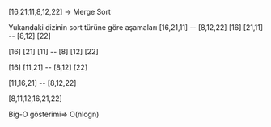 [16,21,11,8,12,22] -> Merge Sort

Yukarıdaki dizinin sort türüne göre aşamaları
[16,21,11] -- [8,12,22]
[16] [21,11] -- [8,12] [22]

[16] [21] [11] -- [8] [12] [22]

[16] [11,21] -- [8,12] [22]

[11,16,21] -- [8,12,22]

[8,11,12,16,21,22]

Big-O gösterimi=>  O(nlogn)